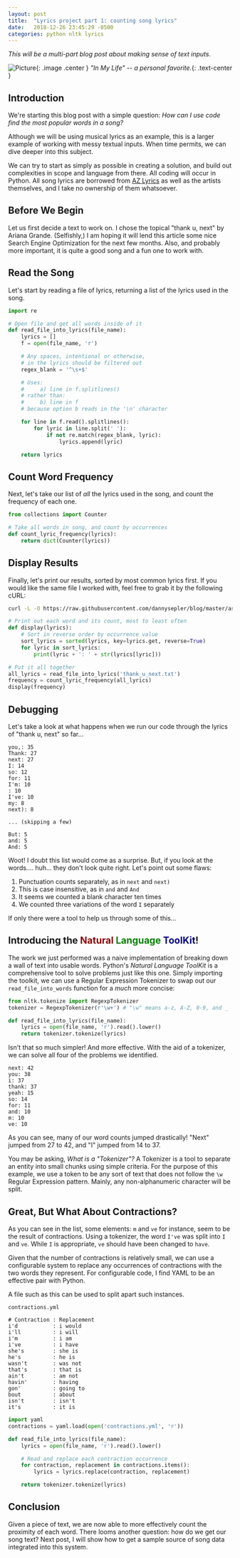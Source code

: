 ```yaml
---
layout: post
title:  "Lyrics project part 1: counting song lyrics"
date:   2018-12-26 23:45:29 -0500
categories: python nltk lyrics
---
```


*This will be a multi-part blog post about making sense of text inputs.*

![Picture](/assets/img/in_my_life.jpg){: .image .center }
_"In My Life" -- a personal favorite._{: .text-center }

## Introduction

We're starting this blog post with a simple question: _How can I use code find the most popular words in a song?_

Although we will be using musical lyrics as an example, this is a larger example of working with messy textual inputs. When time permits, we can dive deeper into this subject.

We can try to start as simply as possible in creating a solution, and build out complexities in scope and language from there. All coding will occur in Python. All song lyrics are borrowed from [AZ Lyrics](http://azlyrics.com) as well as the artists themselves, and I take no ownership of them whatsoever.

## Before We Begin

Let us first decide a text to work on. I chose the topical "thank u, next" by Ariana Grande. (Selfishly,) I am hoping it will lend this article some nice Search Engine Optimization for the next few months. Also, and probably more important, it is quite a good song and a fun one to work with.

## Read the Song

Let's start by reading a file of lyrics, returning a list of the lyrics used in the song.

```python
import re

# Open file and get all words inside of it
def read_file_into_lyrics(file_name):
	lyrics = []
	f = open(file_name, 'r')

	# Any spaces, intentional or otherwise,
	# in the lyrics should be filtered out
	regex_blank = '^\s+$'

	# Uses:
	#     a) line in f.splitlines()
	# rather than:
	#     b) line in f
	# because option b reads in the '\n' character

	for line in f.read().splitlines():
		for lyric in line.split(' '):
			if not re.match(regex_blank, lyric):
				lyrics.append(lyric)

	return lyrics
```

## Count Word Frequency

Next, let's take our list of _all_ the lyrics used in the song, and count the frequency of each one.

```python
from collections import Counter

# Take all words in song, and count by occurrences
def count_lyric_frequency(lyrics):
	return dict(Counter(lyrics))
```

## Display Results

Finally, let's print our results, sorted by most common lyrics first. If you would like the same file I worked with, feel free to grab it by the following cURL:

```bash
curl -L -O https://raw.githubusercontent.com/dannysepler/blog/master/assets/data/thank_u_next.txt
```

```python
# Print out each word and its count, most to least often
def display(lyrics):
	# Sort in reverse order by occurrence value
	sort_lyrics = sorted(lyrics, key=lyrics.get, reverse=True)
	for lyric in sort_lyrics:
		print(lyric + ': ' + str(lyrics[lyric]))

# Put it all together
all_lyrics = read_file_into_lyrics('thank_u_next.txt')
frequency = count_lyric_frequency(all_lyrics)
display(frequency)
```

## Debugging

Let's take a look at what happens when we run our code through the lyrics of "thank u, next" so far...

```
you,: 35
Thank: 27
next: 27
I: 14
so: 12
for: 11
I'm: 10
: 10
I've: 10
my: 8
next): 8

... (skipping a few)

But: 5
and: 5
And: 5
```

Woot! I doubt this list would come as a surprise. But, if you look at the words.... huh... they don't look quite right. Let's point out some flaws:

1. Punctuation counts separately, as in `next` and `next)`
2. This is case insensitive, as in `and` and `And`
3. It seems we counted a blank character ten times
4. We counted three variations of the word `I` separately

If only there were a tool to help us through some of this...

## Introducing the <span class="darkred">Natural</span> <span class="green">Language</span> <span class="navy">ToolKit</span>!

The work we just performed was a naive implementation of breaking down a wall of text into usable words. Python's _Natural Language ToolKit_ is a comprehensive tool to solve problems just like this one. Simply importing the toolkit, we can use a Regular Expression Tokenizer to swap out our `read_file_into_words` function for a _much_ more concise:

```python
from nltk.tokenize import RegexpTokenizer
tokenizer = RegexpTokenizer(r'\w+') # "\w" means a-z, A-Z, 0-9, and _

def read_file_into_lyrics(file_name):
	lyrics = open(file_name, 'r').read().lower()
	return tokenizer.tokenize(lyrics)
```

Isn't that so much simpler! And more effective. With the aid of a tokenizer, we can solve all four of the problems we identified.

```
next: 42
you: 38
i: 37
thank: 37
yeah: 15
so: 14
for: 11
and: 10
m: 10
ve: 10
```

As you can see, many of our word counts jumped drastically! "Next" jumped from 27 to 42, and "I" jumped from 14 to 37.

You may be asking, _What is a "Tokenizer"?_ A Tokenizer is a tool to separate an entity into small chunks using simple criteria. For the purpose of this example, we use a token to be any sort of text that does not follow the `\w` Regular Expression pattern. Mainly, any non-alphanumeric character will be split.

## Great, But What About Contractions?

As you can see in the list, some elements: `m` and `ve` for instance, seem to be the result of contractions. Using a tokenizer, the word `I've` was split into `I` and `ve`. While `I` is appropriate, `ve` should have been changed to `have`.

Given that the number of contractions is relatively small, we can use a configurable system to replace any occurrences of contractions with the two words they represent. For configurable code, I find YAML to be an effective pair with Python.

A file such as this can be used to split apart such instances.

`contractions.yml`

```
# Contraction : Replacement
i'd           : i would
i'll          : i will
i'm           : i am
i've          : i have
she's         : she is
he's          : he is
wasn't        : was not
that's        : that is
ain't         : am not
havin'        : having
gon'          : going to
bout          : about
isn't         : isn't
it's          : it is
```

```python
import yaml
contractions = yaml.load(open('contractions.yml', 'r'))

def read_file_into_lyrics(file_name):
	lyrics = open(file_name, 'r').read().lower()

	# Read and replace each contraction occurrence
	for contraction, replacement in contractions.items():
		lyrics = lyrics.replace(contraction, replacement)

	return tokenizer.tokenize(lyrics)
```

## Conclusion

Given a piece of text, we are now able to more effectively count the proximity of each word. There looms another question: how do we get our song text? Next post, I will show how to get a sample source of song data integrated into this system.

<style>
	.text-center {
		display: block;
		text-align: center;
	}

	.darkred { color: darkred; }
	.green   { color: green;   }
	.navy    { color: navy;    }

	.center {
		display: block;
		margin: 0 auto;
	}

	.image {
		width: 50%;
		min-width: 300px;
		padding:1px;
		background-color: grey;
		border:1px solid #021a40;
	}
</style>